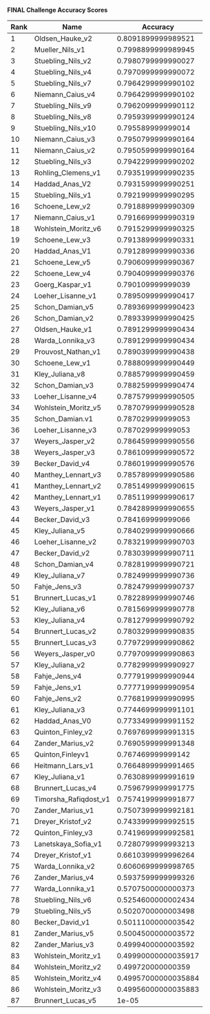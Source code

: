 **FINAL Challenge Accuracy Scores**



|Rank|Name|Accuracy|
|----|-----|---|
|1|Oldsen_Hauke_v2|0.8091899999989521|
|2|Mueller_Nils_v1|0.7998899999989945|
|3|Stuebling_Nils_v2|0.7980799999990027|
|4|Stuebling_Nils_v4|0.7970999999990072|
|5|Stuebling_Nils_v7|0.7964299999990102|
|6|Niemann_Caius_v4|0.7964299999990102|
|7|Stuebling_Nils_v9|0.7962099999990112|
|8|Stuebling_Nils_v8|0.7959399999990124|
|9|Stuebling_Nils_v10|0.795589999999014|
|10|Niemann_Caius_v3|0.7950799999990164|
|11|Niemann_Caius_v2|0.7950599999990164|
|12|Stuebling_Nils_v3|0.7942299999990202|
|13|Rohling_Clemens_v1|0.7935199999990235|
|14|Haddad_Anas_V2|0.7931599999990251|
|15|Stuebling_Nils_v1|0.7921999999990295|
|16|Schoene_Lew_v2|0.7918899999990309|
|17|Niemann_Caius_v1|0.7916699999990319|
|18|Wohlstein_Moritz_v6|0.7915299999990325|
|19|Schoene_Lew_v3|0.7913899999990331|
|20|Haddad_Anas_V1|0.7912899999990336|
|21|Schoene_Lew_v5|0.7906099999990367|
|22|Schoene_Lew_v4|0.7904099999990376|
|23|Goerg_Kaspar_v1|0.790109999999039|
|24|Loeher_Lisanne_v1|0.7895099999990417|
|25|Schon_Damian_v5|0.7893699999990423|
|26|Schon_Damian_v2|0.7893399999990425|
|27|Oldsen_Hauke_v1|0.7891299999990434|
|28|Warda_Lonnika_v3|0.7891299999990434|
|29|Prouvost_Nathan_v1|0.7890399999990438|
|30|Schoene_Lew_v1|0.7888099999990449|
|31|Kley_Juliana_v8|0.7885799999990459|
|32|Schon_Damian_v3|0.7882599999990474|
|33|Loeher_Lisanne_v4|0.7875799999990505|
|34|Wohlstein_Moritz_v5|0.7870799999990528|
|35|Schon_Damian.v1|0.787029999999053|
|36|Loeher_Lisanne_v3|0.787029999999053|
|37|Weyers_Jasper_v2|0.7864599999990556|
|38|Weyers_Jasper_v3|0.7861099999990572|
|39|Becker_David_v4|0.7860199999990576|
|40|Manthey_Lennart_v3|0.7857899999990586|
|41|Manthey_Lennart_v2|0.7851499999990615|
|42|Manthey_Lennart_v1|0.7851199999990617|
|43|Weyers_Jasper_v1|0.7842899999990655|
|44|Becker_David_v3|0.784169999999066|
|45|Kley_Juliana_v5|0.7840299999990666|
|46|Loeher_Lisanne_v2|0.7832199999990703|
|47|Becker_David_v2|0.7830399999990711|
|48|Schon_Damian_v4|0.7828199999990721|
|49|Kley_Juliana_v7|0.7824999999990736|
|50|Fahje_Jens_v3|0.7824799999990737|
|51|Brunnert_Lucas_v1|0.7822899999990746|
|52|Kley_Juliana_v6|0.7815699999990778|
|53|Kley_Juliana_v4|0.7812799999990792|
|54|Brunnert_Lucas_v2|0.7803299999990835|
|55|Brunnert_Lucas_v3|0.7797299999990862|
|56|Weyers_Jasper_v0|0.7797099999990863|
|57|Kley_Juliana_v2|0.7782999999990927|
|58|Fahje_Jens_v4|0.7779199999990944|
|59|Fahje_Jens_v1|0.7777199999990954|
|60|Fahje_Jens_v2|0.7768199999990995|
|61|Kley_Juliana_v3|0.7744699999991101|
|62|Haddad_Anas_V0|0.7733499999991152|
|63|Quinton_Finley_v2|0.7697699999991315|
|64|Zander_Marius_v2|0.7690599999991348|
|65|Quinton,Finleyv1|0.767469999999142|
|66|Heitmann_Lars_v1|0.7664899999991465|
|67|Kley_Juliana_v1|0.7630899999991619|
|68|Brunnert_Lucas_v4|0.7596799999991775|
|69|Timorsha_Rafiqdost_v1|0.7574199999991877|
|70|Zander_Marius_v1|0.7507399999992181|
|71|Dreyer_Kristof_v2|0.7433999999992515|
|72|Quinton_Finley_v3|0.7419699999992581|
|73|Lanetskaya_Sofia_v1|0.7280799999993213|
|74|Dreyer_Kristof_v1|0.6610399999996264|
|75|Warda_Lonnika_v2|0.6060699999998765|
|76|Zander_Marius_v4|0.5937599999999326|
|77|Warda_Lonnika_v1|0.5707500000000373|
|78|Stuebling_Nils_v6|0.5254600000002434|
|79|Stuebling_Nils_v5|0.5020700000003498|
|80|Becker_David_v1|0.5011100000003542|
|81|Zander_Marius_v5|0.5004500000003572|
|82|Zander_Marius_v3|0.4999400000003592|
|83|Wohlstein_Moritz_v1|0.49990000000035917|
|84|Wohlstein_Moritz_v2|0.499720000000359|
|85|Wohlstein_Moritz_v4|0.49957000000035884|
|86|Wohlstein_Moritz_v3|0.49956000000035883|
|87|Brunnert_Lucas_v5|1e-05|
